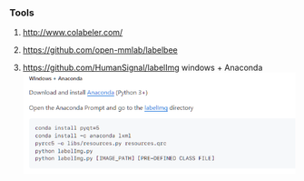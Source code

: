 

### Tools 
1. http://www.colabeler.com/

2. https://github.com/open-mmlab/labelbee

3. https://github.com/HumanSignal/labelImg
    windows + Anaconda
    ![img.png](img.png)
